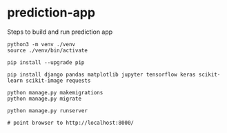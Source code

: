 # prediction-app


Steps to build and run prediction app
```
python3 -m venv ./venv
source ./venv/bin/activate

pip install --upgrade pip

pip install django pandas matplotlib jupyter tensorflow keras scikit-learn scikit-image requests

python manage.py makemigrations
python manage.py migrate

python manage.py runserver

# point browser to http://localhost:8000/
```